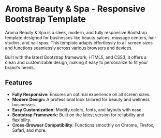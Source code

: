# Aroma Beauty & Spa - Responsive Bootstrap Template

Aroma Beauty & Spa is a sleek, modern, and fully responsive Bootstrap template designed for businesses like beauty salons, massage centers, hair studios, and nail spas. This template adapts effortlessly to all screen sizes and functions seamlessly across various browsers and devices.

Built with the latest Bootstrap framework, HTML5, and CSS3, it offers a clean and customizable design, making it easy to personalize to fit your brand's needs.

## Features

- **Fully Responsive:** Ensures an optimal experience on all screen sizes.
- **Modern Design:** A professional look tailored for beauty and wellness businesses.
- **Easy Customization:** Modify colors, fonts, and layouts with ease.
- **Bootstrap Framework:** Built on the latest version for reliability and flexibility.
- **Cross-Browser Compatibility:** Functions smoothly on Chrome, Firefox, Safari, and more.
